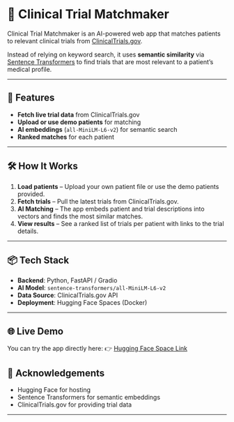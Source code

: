 # 🧬 Clinical Trial Matchmaker

Clinical Trial Matchmaker is an AI-powered web app that matches patients to relevant clinical trials from [ClinicalTrials.gov](https://clinicaltrials.gov).

Instead of relying on keyword search, it uses **semantic similarity** via [Sentence Transformers](https://www.sbert.net/) to find trials that are most relevant to a patient’s medical profile.

---

## 🚀 Features
- **Fetch live trial data** from ClinicalTrials.gov
- **Upload or use demo patients** for matching
- **AI embeddings** (`all-MiniLM-L6-v2`) for semantic search
- **Ranked matches** for each patient

---

## 🛠 How It Works
1. **Load patients** – Upload your own patient file or use the demo patients provided.
2. **Fetch trials** – Pull the latest trials from ClinicalTrials.gov.
3. **AI Matching** – The app embeds patient and trial descriptions into vectors and finds the most similar matches.
4. **View results** – See a ranked list of trials per patient with links to the trial details.

---

## 📦 Tech Stack
- **Backend**: Python, FastAPI / Gradio
- **AI Model**: `sentence-transformers/all-MiniLM-L6-v2`
- **Data Source**: ClinicalTrials.gov API
- **Deployment**: Hugging Face Spaces (Docker)

---

## 🌐 Live Demo

You can try the app directly here:
👉 [Hugging Face Space Link](https://huggingface.co/spaces/tambeneel/clinical-trial-matchmaker)

## 🙌 Acknowledgements
- Hugging Face for hosting
- Sentence Transformers for semantic embeddings
- ClinicalTrials.gov for providing trial data

---

